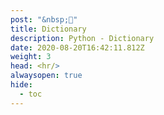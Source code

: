 ```yaml
---
post: "&nbsp;👋"
title: Dictionary
description: Python - Dictionary
date: 2020-08-20T16:42:11.812Z
weight: 3
head: <hr/>
alwaysopen: true
hide:
  - toc
---
```



